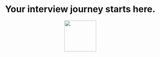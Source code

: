 <div align="center">
<h1>
Your interview journey starts here.
</h1>
<img src="https://github.com/DevLoversTeam/devlovers.net/blob/main/public/github-logo.svg" width="100"/>
</div>
